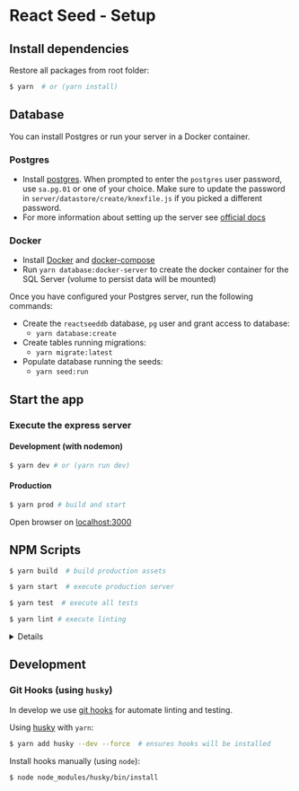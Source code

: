 # React Seed - Setup 

## Install dependencies

Restore all packages from root folder:

```bash
$ yarn  # or (yarn install)
```

## Database
You can install Postgres or run your server in a Docker container.
### Postgres
* Install [postgres](https://www.postgresql.org/). When prompted to enter the `postgres` user password, use `sa.pg.01` or one of your choice. Make sure to update the password in `server/datastore/create/knexfile.js` if you picked a different password.
* For more information about setting up the server see [official docs](https://wiki.postgresql.org/wiki/First_steps)
### Docker
* Install [Docker](https://docs.docker.com/engine/installation/) and [docker-compose](https://docs.docker.com/compose/install/)
* Run `yarn database:docker-server` to create the docker container for the SQL Server (volume to persist data will be mounted)

Once you have configured your Postgres server, run the following commands:
* Create the `reactseeddb` database, `pg` user and grant access to database:
    * `yarn database:create`
* Create tables running migrations: 
    * `yarn migrate:latest`
* Populate database running the seeds: 
    * `yarn seed:run`


## Start the app

### Execute the express server

#### Development (with nodemon)

```bash
$ yarn dev # or (yarn run dev)
```

#### Production

```bash
$ yarn prod # build and start
```

Open browser on [localhost:3000](http://localhost:3000/)


## NPM Scripts

```bash
$ yarn build  # build production assets

$ yarn start  # execute production server

$ yarn test  # execute all tests

$ yarn lint # execute linting
```

<details>

#### More scripts

* `test`: exec all test (client uses `jest`, server uses `tape`)
    * `test:client`: exec client test
    * `test:server`: exec server test
* `tdd`: exec test (on watch mode)
* `lint`: exec linting (`eslint`)
* `migrate:*`: knex migrations
    * `migrate:make`: create migration script
    * `migrate:latest`: exec migrations
    * `migrate:rollback`: rollback migration
* `seed:*`: data seeds
    * `seed:make`: create seed script
    * `seed:run`: exec seeds
* `stats`: run `npm` stats
* `build`: build production assets
* `start`: exec production server
* `dev`: exec development server
* `prod`: build production assets and exec production server

</details>


## Development 

### Git Hooks (using `husky`)

In develop we use [git hooks](https://git-scm.com/docs/githooks) for automate linting and testing.

Using [husky](https://github.com/typicode/husky) with `yarn`:

```bash
$ yarn add husky --dev --force  # ensures hooks will be installed
```

Install hooks manually (using `node`):

```bash
$ node node_modules/husky/bin/install
```
